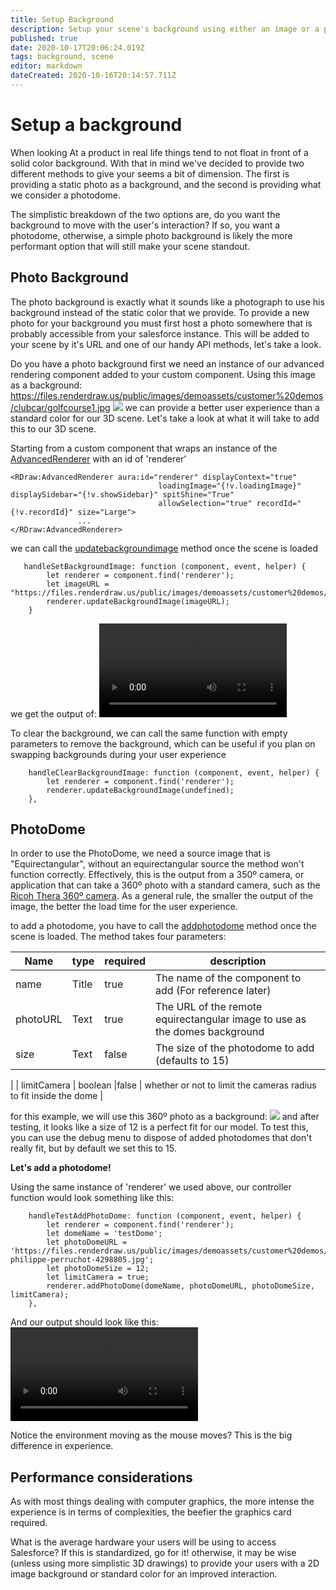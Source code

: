 ```yaml
---
title: Setup Background
description: Setup your scene's background using either an image or a photodome
published: true
date: 2020-10-17T20:06:24.019Z
tags: background, scene
editor: markdown
dateCreated: 2020-10-16T20:14:57.711Z
---
```


# Setup a background
When looking At a product in real life things tend to not float in front of a solid color background. With that in mind we've decided to provide two different methods to give your seems a bit of dimension. The first is providing a static photo as a background, and the second is providing what we consider a photodome.

The simplistic breakdown of the two options are, do you want the background to move with the user's interaction? If so, you want a photodome, otherwise, a simple photo background is likely the more performant option that will still make your scene standout.

## Photo Background
The photo background is exactly what it sounds like a photograph to use his background instead of the static color that we provide. To provide a new photo for your background you must first host a photo somewhere that is probably accessible from your salesforce instance. This will be added to your scene by it's URL and one of our handy API methods, let's take a look.

Do you have a photo background first we need an instance of our advanced rendering component added to your custom component.
Using this image as a background:
https://files.renderdraw.us/public/images/demoassets/customer%20demos/clubcar/golfcourse1.jpg
<img src="https://files.renderdraw.us/public/images/demoassets/customer%20demos/clubcar/golfcourse1.jpg"/> we can provide a better user experience than a standard color for our 3D scene. 
Let's take a look at what it will take to add this to our 3D scene.

Starting from a custom component that wraps an instance of the [AdvancedRenderer](/components/AdvancedRenderer)  with an id of 'renderer'
```
<RDraw:AdvancedRenderer aura:id="renderer" displayContext="true"
                                 loadingImage="{!v.loadingImage}" displaySidebar="{!v.showSidebar}" spitShine="True"
                                 allowSelection="true" recordId="{!v.recordId}" size="Large">
               ...                                                   
</RDraw:AdvancedRenderer>
```
we can call the [updatebackgroundimage](/components/AdvancedRenderer#updatebackgroundimage)  method once the scene is loaded
```
   handleSetBackgroundImage: function (component, event, helper) {
        let renderer = component.find('renderer');
        let imageURL = "https://files.renderdraw.us/public/images/demoassets/customer%20demos/clubcar/golfcourse1.jpg";
        renderer.updateBackgroundImage(imageURL);
    }
```
we get the output of:
<video autoplay loop src="/bgphoto.mp4" />

To clear the background, we can call the same function with empty parameters to remove the background, which can be useful if you plan on swapping backgrounds during your user experience 

```
    handleClearBackgroundImage: function (component, event, helper) {
        let renderer = component.find('renderer');
        renderer.updateBackgroundImage(undefined);
    },
```
## PhotoDome
In order to use the PhotoDome, we need a source image that is "Equirectangular", without an equirectangular source the method won't function correctly. Effectively, this is the output from a 350º camera, or application that can take a 360º photo with a standard camera, such as the <a href="https://www.amazon.com/Ricoh-Theta-360-Spherical-Camera/dp/B074W5BKYS"> Ricoh Thera 360º camera</a>. As a general rule, the smaller the output of the image, the better the load time for the user experience. 

to add a photodome, you have to call the [addphotodome](/components/AdvancedRenderer#addphotodome)  method once the scene is loaded. The method 
takes four parameters:

| Name        | type        |  required   |  description|
| ----------- | ----------- | ----------- | ----------- |
| name        | Title       | true |The name of the component to add (For reference later)|
| photoURL    | Text        | true | The URL of the remote equirectangular image to use as the domes background |
| size        | Text        |false |The size of the photodome to add (defaults to 15)
 |
| limitCamera | boolean     |false | whether or not to limit the cameras radius to fit inside the dome |

for this example, we will use this 360º photo as a background:
<img src="https://files.renderdraw.us/public/images/demoassets/customer%20demos/clubcar/pexels-philippe-perruchot-4298805.jpg"/>
and after testing, it looks like a size of 12 is a perfect fit for our model. To test this, you can use the debug menu to dispose of added photodomes that don't really fit, but by default we set this to 15. 


**Let's add a photodome!**

Using the same instance of 'renderer' we used above, our controller function would look something like this:

```
    handleTestAddPhotoDome: function (component, event, helper) {
        let renderer = component.find('renderer');
        let domeName = 'testDome';
        let photoDomeURL = 'https://files.renderdraw.us/public/images/demoassets/customer%20demos/clubcar/pexels-philippe-perruchot-4298805.jpg';
        let photoDomeSize = 12;
        let limitCamera = true;
        renderer.addPhotoDome(domeName, photoDomeURL, photoDomeSize, limitCamera);
    },
```
And our output should look like this:
<video autoplay loop src="/photodome.mov" />

Notice the environment moving as the mouse moves? This is the big difference in experience.
## Performance considerations
As with most things dealing with computer graphics, the more intense the experience is in terms of complexities, the beefier the graphics card required. 

What is the average hardware your users will be using to access Salesforce? If this is standardized, go for it! otherwise, it may be wise (unless using more simplistic 3D drawings) to provide your users with a 2D image background or standard color for an improved interaction. 